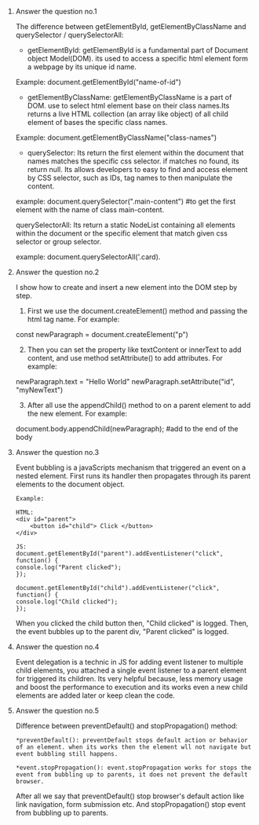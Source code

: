 1.  Answer the question no.1

    The difference between getElementById, getElementByClassName and querySelector / querySelectorAll:

    - getElementById: getElementById is a fundamental part of Document object Model(DOM). its used to access a specific html element form a webpage by its unique id name.

    Example: document.getElementById("name-of-id")

    - getElementByClassName: getElementByClassName is a part of DOM. use to select html element base on their class names.Its returns a live HTML collection (an array like object) of all child element of bases the specific class names.

    Example: document.getElementByClassName("class-names")

    - querySelector: Its return the first element within the document that names matches the specific css selector. if matches no found, its return null. Its allows developers to easy to find and access element by CSS selector, such as IDs, tag names to then manipulate the content.

    example: document.querySelector(".main-content") #to get the first element with the name of class main-content.

    querySelectorAll: Its return a static NodeList containing all elements within the document or the specific element that match given css selector or group selector.

    example: document.querySelectorAll('.card).

2.  Answer the question no.2

    I show how to create and insert a new element into the DOM step by step.

    1. First we use the document.createElement() method and passing the html tag name. For example:

    const newParagraph = document.createElement("p")

    2. Then you can set the property like textContent or innerText to add content, and use method setAttribute() to add attributes. For example:

    newParagraph.text = "Hello World"
    newParagraph.setAttribute("id", "myNewText")

    3. After all use the appendChild() method to on a parent element to add the new element. For example:

    document.body.appendChild(newParagraph); #add to the end of the body

3.  Answer the question no.3

    Event bubbling is a javaScripts mechanism that triggered an event on a nested element. First runs its handler then propagates through its parent elements to the document object.

        Example:

        HTML:
        <div id="parent">
            <button id="child"> Click </button>
        </div>

        JS:
        document.getElementById("parent").addEventListener("click", function() {
        console.log("Parent clicked");
        });

        document.getElementById("child").addEventListener("click", function() {
        console.log("Child clicked");
        });

    When you clicked the child button then, "Child clicked" is logged.
    Then, the event bubbles up to the parent div, "Parent clicked" is logged.

4.  Answer the question no.4

    Event delegation is a technic in JS for adding event listener to multiple child elements, you attached a single event listener to a parent element for triggered its children.
    Its very helpful because, less memory usage and boost the performance to execution and its works even a new child elements are added later or keep clean the code.

5.  Answer the question no.5

    Difference between preventDefault() and stopPropagation() method:

        *preventDefault(): preventDefault stops default action or behavior of an element. when its works then the element wll not navigate but event bubbling still happens.

        *event.stopPropagation(): event.stopPropagation works for stops the event from bubbling up to parents, it does not prevent the default browser.

    After all we say that preventDefault() stop browser's default action like link navigation, form submission etc. And stopPropagation() stop event from bubbling up to parents.
